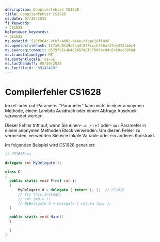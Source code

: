 ```yaml
---
description: Compilerfehler CS1628
title: Compilerfehler CS1628
ms.date: 07/20/2015
f1_keywords:
- CS1628
helpviewer_keywords:
- CS1628
ms.assetid: 520f864c-afe3-4db2-b44e-cfaac28ff49d
ms.openlocfilehash: 1f7a0b9449a5aadf828cccbf66af32ee313abbc4
ms.sourcegitcommit: d579fb5e4b46745fd0f1f8874c94c6469ce58604
ms.translationtype: MT
ms.contentlocale: de-DE
ms.lasthandoff: 08/30/2020
ms.locfileid: "89142478"
---
```

# <a name="compiler-error-cs1628"></a>Compilerfehler CS1628
Im ref-oder out-Parameter "Parameter" kann nicht in einer anonymen Methode, einem Lambda Ausdruck oder einem Abfrage Ausdruck verwendet werden.  
  
 Dieser Fehler tritt auf, wenn Sie einen- `in` ,- `ref` oder- `out` Parameter in einem anonymen Methoden Block verwenden. Um diesen Fehler zu vermeiden, verwenden Sie eine lokale Variable oder ein anderes Konstrukt.  
  
 Im folgenden Beispiel wird CS1628 generiert:  
  
```csharp  
// CS1628.cs  
  
delegate int MyDelegate();  
  
class C  
{  
  public static void F(ref int i)  
  {  
      MyDelegate d = delegate { return i; };  // CS1628  
      // Try this instead:  
      // int tmp = i;  
      // MyDelegate d = delegate { return tmp; };  
  }  
  
  public static void Main()  
  {  
  
  }  
}  
```
